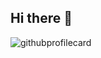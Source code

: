 ## Hi there 👋

<img src="https://github-readme-stats.vercel.app/api/top-langs/?username=0ashen&layout=compact&hide=css,html" alt="githubprofilecard"/>
<!--<a href="https://www.codewars.com/users/tomas_anderson"><img src="https://www.codewars.com/users/tomas_anderson/badges/large"></a>-->
<!--
### 📚 Books:  <br>
✔ Dive Into DESIGN PATTERNS -  Alexander Shvets <br>
✔ Grokking Algorithms - Aditya Bhargava <br>
⏳ The Object-Oriented Thought Process <br>
-->

<!--
**0ashen/0ashen** is a ✨ _special_ ✨ repository because its `README.md` (this file) appears on your GitHub profile.

Here are some ideas to get you started:

- 🔭 I’m currently working on ...
- 🌱 I’m currently learning ...
- 👯 I’m looking to collaborate on ...
- 🤔 I’m looking for help with ...
- 💬 Ask me about ...
- 📫 How to reach me: ...
- 😄 Pronouns: ...
- ⚡ Fun fact: ...
-->

